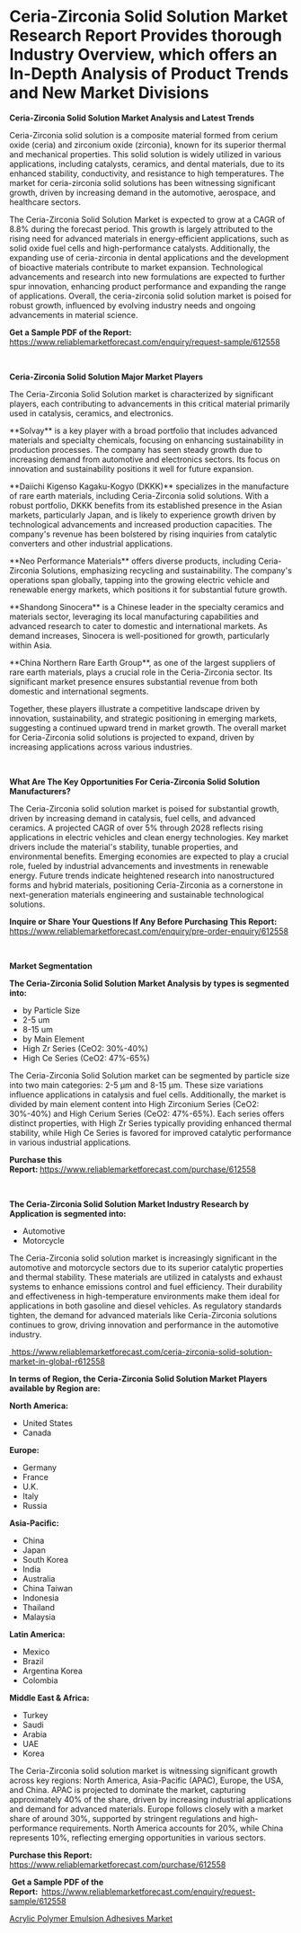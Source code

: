 <p><h1>Ceria-Zirconia Solid Solution Market Research Report Provides thorough Industry Overview, which offers an In-Depth Analysis of Product Trends and New Market Divisions</h1></p><p><strong>Ceria-Zirconia Solid Solution Market Analysis and Latest Trends</strong></p>
<p><p>Ceria-Zirconia solid solution is a composite material formed from cerium oxide (ceria) and zirconium oxide (zirconia), known for its superior thermal and mechanical properties. This solid solution is widely utilized in various applications, including catalysts, ceramics, and dental materials, due to its enhanced stability, conductivity, and resistance to high temperatures. The market for ceria-zirconia solid solutions has been witnessing significant growth, driven by increasing demand in the automotive, aerospace, and healthcare sectors.</p><p>The Ceria-Zirconia Solid Solution Market is expected to grow at a CAGR of 8.8% during the forecast period. This growth is largely attributed to the rising need for advanced materials in energy-efficient applications, such as solid oxide fuel cells and high-performance catalysts. Additionally, the expanding use of ceria-zirconia in dental applications and the development of bioactive materials contribute to market expansion. Technological advancements and research into new formulations are expected to further spur innovation, enhancing product performance and expanding the range of applications. Overall, the ceria-zirconia solid solution market is poised for robust growth, influenced by evolving industry needs and ongoing advancements in material science.</p></p>
<p><strong>Get a Sample PDF of the Report:&nbsp;</strong> <a href="https://www.reliablemarketforecast.com/enquiry/request-sample/612558?utm_campaign=2875&utm_medium=2&utm_source=Github&utm_content=ia&utm_term=29032025&utm_id=ceria-zirconia-solid-solution">https://www.reliablemarketforecast.com/enquiry/request-sample/612558</a></p>
<p>&nbsp;</p>
<p><strong>Ceria-Zirconia Solid Solution Major Market Players</strong></p>
<p><p>The Ceria-Zirconia Solid Solution market is characterized by significant players, each contributing to advancements in this critical material primarily used in catalysis, ceramics, and electronics.</p><p>**Solvay** is a key player with a broad portfolio that includes advanced materials and specialty chemicals, focusing on enhancing sustainability in production processes. The company has seen steady growth due to increasing demand from automotive and electronics sectors. Its focus on innovation and sustainability positions it well for future expansion.</p><p>**Daiichi Kigenso Kagaku-Kogyo (DKKK)** specializes in the manufacture of rare earth materials, including Ceria-Zirconia solid solutions. With a robust portfolio, DKKK benefits from its established presence in the Asian markets, particularly Japan, and is likely to experience growth driven by technological advancements and increased production capacities. The company's revenue has been bolstered by rising inquiries from catalytic converters and other industrial applications.</p><p>**Neo Performance Materials** offers diverse products, including Ceria-Zirconia Solutions, emphasizing recycling and sustainability. The company's operations span globally, tapping into the growing electric vehicle and renewable energy markets, which positions it for substantial future growth.</p><p>**Shandong Sinocera** is a Chinese leader in the specialty ceramics and materials sector, leveraging its local manufacturing capabilities and advanced research to cater to domestic and international markets. As demand increases, Sinocera is well-positioned for growth, particularly within Asia.</p><p>**China Northern Rare Earth Group**, as one of the largest suppliers of rare earth materials, plays a crucial role in the Ceria-Zirconia sector. Its significant market presence ensures substantial revenue from both domestic and international segments.</p><p>Together, these players illustrate a competitive landscape driven by innovation, sustainability, and strategic positioning in emerging markets, suggesting a continued upward trend in market growth. The overall market for Ceria-Zirconia solid solutions is projected to expand, driven by increasing applications across various industries.</p></p>
<p>&nbsp;</p>
<p><strong>What Are The Key Opportunities For Ceria-Zirconia Solid Solution Manufacturers?</strong></p>
<p><p>The Ceria-Zirconia solid solution market is poised for substantial growth, driven by increasing demand in catalysis, fuel cells, and advanced ceramics. A projected CAGR of over 5% through 2028 reflects rising applications in electric vehicles and clean energy technologies. Key market drivers include the material's stability, tunable properties, and environmental benefits. Emerging economies are expected to play a crucial role, fueled by industrial advancements and investments in renewable energy. Future trends indicate heightened research into nanostructured forms and hybrid materials, positioning Ceria-Zirconia as a cornerstone in next-generation materials engineering and sustainable technological solutions.</p></p>
<p><strong>Inquire or Share Your Questions If Any Before Purchasing This Report:</strong> <a href="https://www.reliablemarketforecast.com/enquiry/pre-order-enquiry/612558?utm_campaign=2875&utm_medium=2&utm_source=Github&utm_content=ia&utm_term=29032025&utm_id=ceria-zirconia-solid-solution">https://www.reliablemarketforecast.com/enquiry/pre-order-enquiry/612558</a></p>
<p>&nbsp;</p>
<p><strong>Market Segmentation</strong></p>
<p><strong>The Ceria-Zirconia Solid Solution Market Analysis by types is segmented into:</strong></p>
<p><ul><li>by Particle Size</li><li>2-5 um</li><li>8-15 um</li><li>by Main Element</li><li>High Zr Series (CeO2: 30%-40%)</li><li>High Ce Series (CeO2: 47%-65%)</li></ul></p>
<p><p>The Ceria-Zirconia Solid Solution market can be segmented by particle size into two main categories: 2-5 µm and 8-15 µm. These size variations influence applications in catalysis and fuel cells. Additionally, the market is divided by main element content into High Zirconium Series (CeO2: 30%-40%) and High Cerium Series (CeO2: 47%-65%). Each series offers distinct properties, with High Zr Series typically providing enhanced thermal stability, while High Ce Series is favored for improved catalytic performance in various industrial applications.</p></p>
<p><strong>Purchase this Report:&nbsp;</strong><a href="https://www.reliablemarketforecast.com/purchase/612558?utm_campaign=2875&utm_medium=2&utm_source=Github&utm_content=ia&utm_term=29032025&utm_id=ceria-zirconia-solid-solution">https://www.reliablemarketforecast.com/purchase/612558</a></p>
<p>&nbsp;</p>
<p><strong>The Ceria-Zirconia Solid Solution Market Industry Research by Application is segmented into:</strong></p>
<p><ul><li>Automotive</li><li>Motorcycle</li></ul></p>
<p><p>The Ceria-Zirconia solid solution market is increasingly significant in the automotive and motorcycle sectors due to its superior catalytic properties and thermal stability. These materials are utilized in catalysts and exhaust systems to enhance emissions control and fuel efficiency. Their durability and effectiveness in high-temperature environments make them ideal for applications in both gasoline and diesel vehicles. As regulatory standards tighten, the demand for advanced materials like Ceria-Zirconia solutions continues to grow, driving innovation and performance in the automotive industry.</p></p>
<p><a href="https://www.reliablemarketforecast.com/ceria-zirconia-solid-solution-market-in-global-r612558?utm_campaign=2875&utm_medium=2&utm_source=Github&utm_content=ia&utm_term=29032025&utm_id=ceria-zirconia-solid-solution">&nbsp;https://www.reliablemarketforecast.com/ceria-zirconia-solid-solution-market-in-global-r612558</a></p>
<p><strong>In terms of Region, the Ceria-Zirconia Solid Solution Market Players available by Region are:</strong></p>
<p>
    <p> <strong> North America: </strong>
        <ul>
            <li>United States</li>
            <li>Canada</li>
        </ul>
        </p> 
    <p> <strong> Europe: </strong>
        <ul>
            <li>Germany</li>
            <li>France</li>
            <li>U.K.</li>
            <li>Italy</li>
            <li>Russia</li>
        </ul>
        </p> 
    <p> <strong> Asia-Pacific: </strong>
        <ul>
            <li>China</li>
            <li>Japan</li>
            <li>South Korea</li>
            <li>India</li>
            <li>Australia</li>
            <li>China Taiwan</li>
            <li>Indonesia</li>
            <li>Thailand</li>
            <li>Malaysia</li>
        </ul>
        </p> 
    <p> <strong> Latin America: </strong>
        <ul>
            <li>Mexico</li>
            <li>Brazil</li>
            <li>Argentina Korea</li>
            <li>Colombia</li>
        </ul>
        </p> 
    <p> <strong> Middle East & Africa: </strong>
        <ul>
            <li>Turkey</li>
            <li>Saudi</li>
            <li>Arabia</li>
            <li>UAE</li>
            <li>Korea</li>
        </ul>
    </p>
    </p>
<p><p>The Ceria-Zirconia solid solution market is witnessing significant growth across key regions: North America, Asia-Pacific (APAC), Europe, the USA, and China. APAC is projected to dominate the market, capturing approximately 40% of the share, driven by increasing industrial applications and demand for advanced materials. Europe follows closely with a market share of around 30%, supported by stringent regulations and high-performance requirements. North America accounts for 20%, while China represents 10%, reflecting emerging opportunities in various sectors.</p></p>
<p><strong>Purchase this Report: </strong><a href="https://www.reliablemarketforecast.com/purchase/612558?utm_campaign=2875&utm_medium=2&utm_source=Github&utm_content=ia&utm_term=29032025&utm_id=ceria-zirconia-solid-solution">https://www.reliablemarketforecast.com/purchase/612558</a></p>
<p>&nbsp;<strong>Get a Sample PDF of the Report:&nbsp;&nbsp;</strong><a href="https://www.reliablemarketforecast.com/enquiry/request-sample/612558?utm_campaign=2875&utm_medium=2&utm_source=Github&utm_content=ia&utm_term=29032025&utm_id=ceria-zirconia-solid-solution">https://www.reliablemarketforecast.com/enquiry/request-sample/612558</a></p>
<p><strong></strong></p>
<p><p><a href="https://github.com/ngozudapshi/Market-Research-Report-List-1/blob/main/acrylic-polymer-emulsion-adhesives-market.md?utm_campaign=2875&utm_medium=2&utm_source=Github&utm_content=ia&utm_term=29032025&utm_id=ceria-zirconia-solid-solution">Acrylic Polymer Emulsion Adhesives Market</a></p></p>